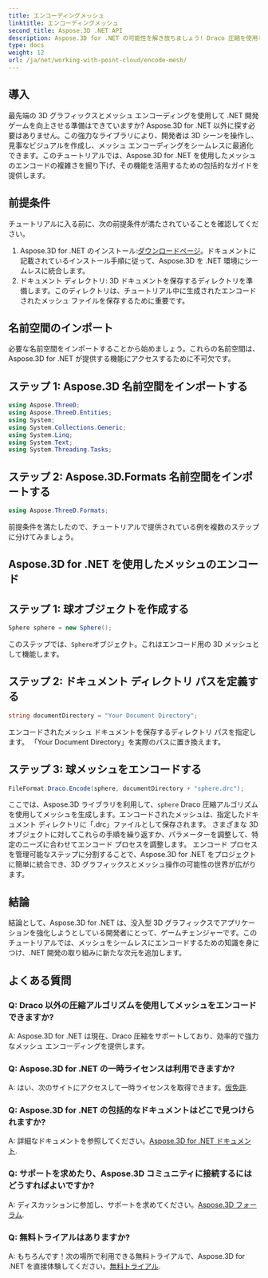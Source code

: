 ```yaml
---
title: エンコーディングメッシュ
linktitle: エンコーディングメッシュ
second_title: Aspose.3D .NET API
description: Aspose.3D for .NET の可能性を解き放ちましょう! Draco 圧縮を使用して 3D メッシュを簡単にエンコードします。素晴らしいビジュアルで .NET 開発を向上させます。
type: docs
weight: 12
url: /ja/net/working-with-point-cloud/encode-mesh/
---
```

## 導入
最先端の 3D グラフィックスとメッシュ エンコーディングを使用して .NET 開発ゲームを向上させる準備はできていますか? Aspose.3D for .NET 以外に探す必要はありません。この強力なライブラリにより、開発者は 3D シーンを操作し、見事なビジュアルを作成し、メッシュ エンコーディングをシームレスに最適化できます。このチュートリアルでは、Aspose.3D for .NET を使用したメッシュのエンコードの複雑さを掘り下げ、その機能を活用するための包括的なガイドを提供します。
## 前提条件
チュートリアルに入る前に、次の前提条件が満たされていることを確認してください。
1.  Aspose.3D for .NET のインストール:[ダウンロードページ](https://releases.aspose.com/3d/net/)。ドキュメントに記載されているインストール手順に従って、Aspose.3D を .NET 環境にシームレスに統合します。
2. ドキュメント ディレクトリ: 3D ドキュメントを保存するディレクトリを準備します。このディレクトリは、チュートリアル中に生成されたエンコードされたメッシュ ファイルを保存するために重要です。
## 名前空間のインポート
必要な名前空間をインポートすることから始めましょう。これらの名前空間は、Aspose.3D for .NET が提供する機能にアクセスするために不可欠です。
## ステップ 1: Aspose.3D 名前空間をインポートする
```csharp
using Aspose.ThreeD;
using Aspose.ThreeD.Entities;
using System;
using System.Collections.Generic;
using System.Linq;
using System.Text;
using System.Threading.Tasks;
```
## ステップ 2: Aspose.3D.Formats 名前空間をインポートする
```csharp
using Aspose.ThreeD.Formats;
```
前提条件を満たしたので、チュートリアルで提供されている例を複数のステップに分けてみましょう。
## Aspose.3D for .NET を使用したメッシュのエンコード
## ステップ 1: 球オブジェクトを作成する
```csharp
Sphere sphere = new Sphere();
```
このステップでは、`Sphere`オブジェクト。これはエンコード用の 3D メッシュとして機能します。
## ステップ 2: ドキュメント ディレクトリ パスを定義する
```csharp
string documentDirectory = "Your Document Directory";
```
エンコードされたメッシュ ドキュメントを保存するディレクトリ パスを指定します。 「Your Document Directory」を実際のパスに置き換えます。
## ステップ 3: 球メッシュをエンコードする
```csharp
FileFormat.Draco.Encode(sphere, documentDirectory + "sphere.drc");
```
ここでは、Aspose.3D ライブラリを利用して、`sphere` Draco 圧縮アルゴリズムを使用してメッシュを生成します。エンコードされたメッシュは、指定したドキュメント ディレクトリに「.drc」ファイルとして保存されます。
さまざまな 3D オブジェクトに対してこれらの手順を繰り返すか、パラメーターを調整して、特定のニーズに合わせてエンコード プロセスを調整します。
エンコード プロセスを管理可能なステップに分割することで、Aspose.3D for .NET をプロジェクトに簡単に統合でき、3D グラフィックスとメッシュ操作の可能性の世界が広がります。
## 結論
結論として、Aspose.3D for .NET は、没入型 3D グラフィックスでアプリケーションを強化しようとしている開発者にとって、ゲームチェンジャーです。このチュートリアルでは、メッシュをシームレスにエンコードするための知識を身につけ、.NET 開発の取り組みに新たな次元を追加します。
## よくある質問

### Q: Draco 以外の圧縮アルゴリズムを使用してメッシュをエンコードできますか?
A: Aspose.3D for .NET は現在、Draco 圧縮をサポートしており、効率的で強力なメッシュ エンコーディングを提供します。
### Q: Aspose.3D for .NET の一時ライセンスは利用できますか?
 A: はい、次のサイトにアクセスして一時ライセンスを取得できます。[仮免許](https://purchase.aspose.com/temporary-license/).
### Q: Aspose.3D for .NET の包括的なドキュメントはどこで見つけられますか?
 A: 詳細なドキュメントを参照してください。[Aspose.3D for .NET ドキュメント](https://reference.aspose.com/3d/net/).
### Q: サポートを求めたり、Aspose.3D コミュニティに接続するにはどうすればよいですか?
A: ディスカッションに参加し、サポートを求めてください。[Aspose.3D フォーラム](https://forum.aspose.com/c/3d/18).
### Q: 無料トライアルはありますか?
 A: もちろんです！次の場所で利用できる無料トライアルで、Aspose.3D for .NET を直接体験してください。[無料トライアル](https://releases.aspose.com/).